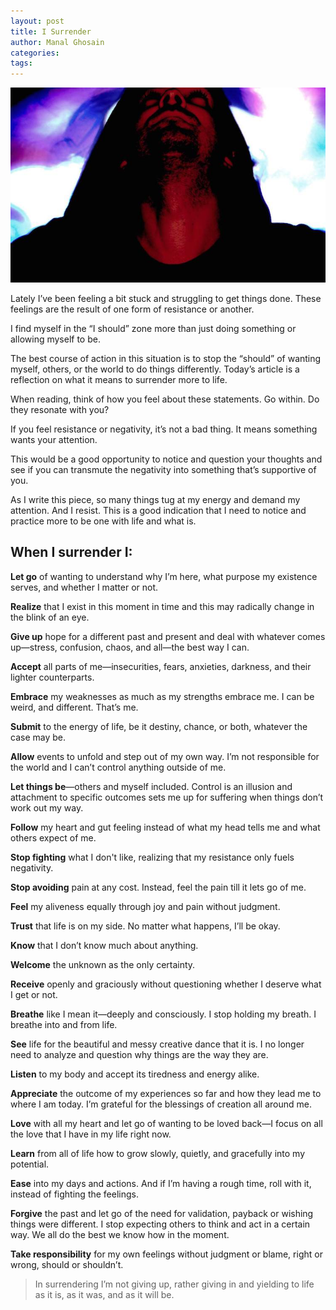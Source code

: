 ```yaml
---
layout: post
title: I Surrender
author: Manal Ghosain
categories:
tags:
---
```


![Surrender](/images/surrender.jpg)

Lately I’ve been feeling a bit stuck and struggling to get things done. These feelings are the result of one form of resistance or another.

I find myself in the “I should” zone more than just doing something or allowing myself to be.

The best course of action in this situation is to stop the “should” of wanting myself, others, or the world to do things differently. Today’s article is a reflection on what it means to surrender more to life.

When reading, think of how you feel about these statements. Go within. Do they resonate with you?

If you feel resistance or negativity, it’s not a bad thing. It means something wants your attention.

This would be a good opportunity to notice and question your thoughts and see if you can transmute the negativity into something that’s supportive of you.

As I write this piece, so many things tug at my energy and demand my attention. And I resist. This is a good indication that I need to notice and practice more to be one with life and what is.

## When I surrender I:

**Let go** of wanting to understand why I’m here, what purpose my existence serves, and whether I matter or not. 

**Realize** that I exist in this moment in time and this may radically change in the blink of an eye. 

**Give up** hope for a different past and present and deal with whatever comes up—stress, confusion, chaos, and all—the best way I can. 

**Accept** all parts of me—insecurities, fears, anxieties, darkness, and their lighter counterparts. 

**Embrace** my weaknesses as much as my strengths embrace me. I can be weird, and different. That’s me. 

**Submit** to the energy of life, be it destiny, chance, or both, whatever the case may be. 

**Allow** events to unfold and step out of my own way. I’m not responsible for the world and I can’t control anything outside of me. 

**Let things be**—others and myself included. Control is an illusion and attachment to specific outcomes sets me up for suffering when things don’t work out my way. 

**Follow** my heart and gut feeling instead of what my head tells me and what others expect of me. 

**Stop fighting** what I don't like, realizing that my resistance only fuels negativity. 

**Stop avoiding** pain at any cost. Instead, feel the pain till it lets go of me. 

**Feel** my aliveness equally through joy and pain without judgment. 

**Trust** that life is on my side. No matter what happens, I’ll be okay. 

**Know** that I don’t know much about anything. 

**Welcome** the unknown as the only certainty. 

**Receive** openly and graciously without questioning whether I deserve what I get or not. 

**Breathe** like I mean it—deeply and consciously. I stop holding my breath. I breathe into and from life. 

**See** life for the beautiful and messy creative dance that it is. I no longer need to analyze and question why things are the way they are. 

**Listen** to my body and accept its tiredness and energy alike. 

**Appreciate** the outcome of my experiences so far and how they lead me to where I am today. I’m grateful for the blessings of creation all around me. 

**Love** with all my heart and let go of wanting to be loved back—I focus on all the love that I have in my life right now. 

**Learn** from all of life how to grow slowly, quietly, and gracefully into my potential. 

**Ease** into my days and actions. And if I’m having a rough time, roll with it, instead of fighting the feelings. 

**Forgive** the past and let go of the need for validation, payback or wishing things were different. I stop expecting others to think and act in a certain way. We all do the best we know how in the moment. 

**Take responsibility** for my own feelings without judgment or blame, right or wrong, should or shouldn’t. 

> In surrendering I’m not giving up, rather giving in and yielding to life as it is, as it was, and as it will be.